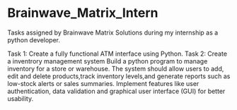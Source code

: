 # Brainwave_Matrix_Intern
Tasks assigned by Brainwave Matrix Solutions during  my internship as a python developer.

Task 1: Create a fully functional ATM interface using Python.
Task 2: Create a inventrory management system
    Build a python program to manage inventory for a store or warehouse. The system should allow users to add, edit and delete products,track inventory levels,and generate reports such as low-stock alerts or sales summaries. Implement features like user authentication, data validation and graphical user interface (GUI) for better usability.
